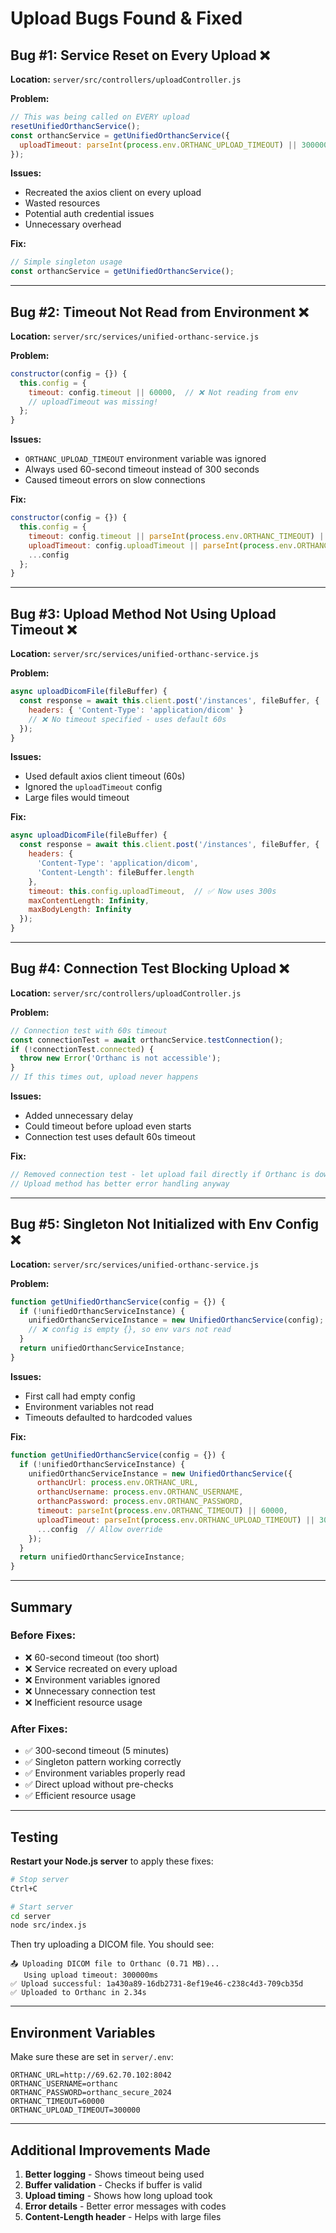 # Upload Bugs Found & Fixed

## Bug #1: Service Reset on Every Upload ❌

**Location:** `server/src/controllers/uploadController.js`

**Problem:**
```javascript
// This was being called on EVERY upload
resetUnifiedOrthancService();
const orthancService = getUnifiedOrthancService({
  uploadTimeout: parseInt(process.env.ORTHANC_UPLOAD_TIMEOUT) || 300000
});
```

**Issues:**
- Recreated the axios client on every upload
- Wasted resources
- Potential auth credential issues
- Unnecessary overhead

**Fix:**
```javascript
// Simple singleton usage
const orthancService = getUnifiedOrthancService();
```

---

## Bug #2: Timeout Not Read from Environment ❌

**Location:** `server/src/services/unified-orthanc-service.js`

**Problem:**
```javascript
constructor(config = {}) {
  this.config = {
    timeout: config.timeout || 60000,  // ❌ Not reading from env
    // uploadTimeout was missing!
  };
}
```

**Issues:**
- `ORTHANC_UPLOAD_TIMEOUT` environment variable was ignored
- Always used 60-second timeout instead of 300 seconds
- Caused timeout errors on slow connections

**Fix:**
```javascript
constructor(config = {}) {
  this.config = {
    timeout: config.timeout || parseInt(process.env.ORTHANC_TIMEOUT) || 60000,
    uploadTimeout: config.uploadTimeout || parseInt(process.env.ORTHANC_UPLOAD_TIMEOUT) || 300000,
    ...config
  };
}
```

---

## Bug #3: Upload Method Not Using Upload Timeout ❌

**Location:** `server/src/services/unified-orthanc-service.js`

**Problem:**
```javascript
async uploadDicomFile(fileBuffer) {
  const response = await this.client.post('/instances', fileBuffer, {
    headers: { 'Content-Type': 'application/dicom' }
    // ❌ No timeout specified - uses default 60s
  });
}
```

**Issues:**
- Used default axios client timeout (60s)
- Ignored the `uploadTimeout` config
- Large files would timeout

**Fix:**
```javascript
async uploadDicomFile(fileBuffer) {
  const response = await this.client.post('/instances', fileBuffer, {
    headers: {
      'Content-Type': 'application/dicom',
      'Content-Length': fileBuffer.length
    },
    timeout: this.config.uploadTimeout,  // ✅ Now uses 300s
    maxContentLength: Infinity,
    maxBodyLength: Infinity
  });
}
```

---

## Bug #4: Connection Test Blocking Upload ❌

**Location:** `server/src/controllers/uploadController.js`

**Problem:**
```javascript
// Connection test with 60s timeout
const connectionTest = await orthancService.testConnection();
if (!connectionTest.connected) {
  throw new Error('Orthanc is not accessible');
}
// If this times out, upload never happens
```

**Issues:**
- Added unnecessary delay
- Could timeout before upload even starts
- Connection test uses default 60s timeout

**Fix:**
```javascript
// Removed connection test - let upload fail directly if Orthanc is down
// Upload method has better error handling anyway
```

---

## Bug #5: Singleton Not Initialized with Env Config ❌

**Location:** `server/src/services/unified-orthanc-service.js`

**Problem:**
```javascript
function getUnifiedOrthancService(config = {}) {
  if (!unifiedOrthancServiceInstance) {
    unifiedOrthancServiceInstance = new UnifiedOrthancService(config);
    // ❌ config is empty {}, so env vars not read
  }
  return unifiedOrthancServiceInstance;
}
```

**Issues:**
- First call had empty config
- Environment variables not read
- Timeouts defaulted to hardcoded values

**Fix:**
```javascript
function getUnifiedOrthancService(config = {}) {
  if (!unifiedOrthancServiceInstance) {
    unifiedOrthancServiceInstance = new UnifiedOrthancService({
      orthancUrl: process.env.ORTHANC_URL,
      orthancUsername: process.env.ORTHANC_USERNAME,
      orthancPassword: process.env.ORTHANC_PASSWORD,
      timeout: parseInt(process.env.ORTHANC_TIMEOUT) || 60000,
      uploadTimeout: parseInt(process.env.ORTHANC_UPLOAD_TIMEOUT) || 300000,
      ...config  // Allow override
    });
  }
  return unifiedOrthancServiceInstance;
}
```

---

## Summary

### Before Fixes:
- ❌ 60-second timeout (too short)
- ❌ Service recreated on every upload
- ❌ Environment variables ignored
- ❌ Unnecessary connection test
- ❌ Inefficient resource usage

### After Fixes:
- ✅ 300-second timeout (5 minutes)
- ✅ Singleton pattern working correctly
- ✅ Environment variables properly read
- ✅ Direct upload without pre-checks
- ✅ Efficient resource usage

---

## Testing

**Restart your Node.js server** to apply these fixes:

```bash
# Stop server
Ctrl+C

# Start server
cd server
node src/index.js
```

Then try uploading a DICOM file. You should see:
```
📤 Uploading DICOM file to Orthanc (0.71 MB)...
   Using upload timeout: 300000ms
✅ Upload successful: 1a430a89-16db2731-8ef19e46-c238c4d3-709cb35d
✅ Uploaded to Orthanc in 2.34s
```

---

## Environment Variables

Make sure these are set in `server/.env`:

```env
ORTHANC_URL=http://69.62.70.102:8042
ORTHANC_USERNAME=orthanc
ORTHANC_PASSWORD=orthanc_secure_2024
ORTHANC_TIMEOUT=60000
ORTHANC_UPLOAD_TIMEOUT=300000
```

---

## Additional Improvements Made

1. **Better logging** - Shows timeout being used
2. **Buffer validation** - Checks if buffer is valid
3. **Upload timing** - Shows how long upload took
4. **Error details** - Better error messages with codes
5. **Content-Length header** - Helps with large files
